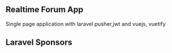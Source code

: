 ## Realtime Forum App
Single page application with laravel pusher,jwt and vuejs, vuetify
## Laravel Sponsors
